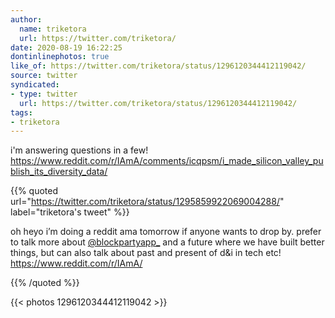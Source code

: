 ```yaml
---
author:
  name: triketora
  url: https://twitter.com/triketora/
date: 2020-08-19 16:22:25
dontinlinephotos: true
like_of: https://twitter.com/triketora/status/1296120344412119042/
source: twitter
syndicated:
- type: twitter
  url: https://twitter.com/triketora/status/1296120344412119042/
tags:
- triketora
---
```


i'm answering questions in a few! https://www.reddit.com/r/IAmA/comments/icqpsm/i_made_silicon_valley_publish_its_diversity_data/ 

{{% quoted url="https://twitter.com/triketora/status/1295859922069004288/" label="triketora's tweet" %}}

oh heyo i’m doing a reddit ama tomorrow if anyone wants to drop by. prefer to talk more about [@blockpartyapp_](https://twitter.com/blockpartyapp_/) and a future where we have built better things, but can also talk about past and present of d&amp;i in tech etc! https://www.reddit.com/r/IAmA/ 

{{% /quoted %}}

{{< photos 1296120344412119042 >}}